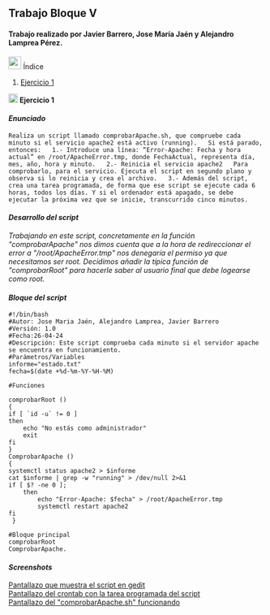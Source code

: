 ## Trabajo Bloque V
#### Trabajo realizado por Javier Barrero, Jose María Jaén y Alejandro Lamprea Pérez.
<img src="https://cdn-icons-png.flaticon.com/512/2037/2037149.png" style="width: 25px; height: 25px;"/> Índice 
1. [Ejercicio 1](ComprobarApache.png)

<img src="https://images.emojiterra.com/google/noto-emoji/unicode-15/color/512px/27a1.png" style="width: 18px; height: 18px;"/>     **Ejercicio 1**
#### *Enunciado*  
`Realiza un script llamado comprobarApache.sh, que compruebe cada minuto si el servicio apache2 está activo (running).  
Si está parado, entonces:  
1.- Introduce una línea: “Error-Apache: Fecha y hora actual” en /root/ApacheError.tmp, donde FechaActual, representa día, mes, año, hora y minuto.  
2.- Reinicia el servicio apache2  
Para comprobarlo, para el servicio. Ejecuta el script en segundo plano y observa si lo reinicia y crea el archivo.  
3.- Además del script, crea una tarea programada, de forma que ese script se ejecute cada 6 horas, todos los días. Y si el ordenador está apagado, se debe ejecutar la próxima vez que se inicie, transcurrido cinco minutos.`  

#### *Desarrollo del script*  
*Trabajando en este script, concretamente en la función "comprobarApache" nos dimos cuenta que a la hora de redireccionar el error a "/root/ApacheError.tmp" nos denegaría el permiso ya que necesitamos ser root. Decidimos añadir la típica función de "comprobarRoot" para hacerle saber al usuario final que debe logearse como root.*

#### *Bloque del script*
```
#!/bin/bash
#Autor: Jose Maria Jaén, Alejandro Lamprea, Javier Barrero
#Versión: 1.0
#Fecha:26-04-24
#Descripción: Este script comprueba cada minuto si el servidor apache se encuentra en funcionamiento.
#Parámetros/Variables
informe="estado.txt"
fecha=$(date +%d-%m-%Y-%H-%M)

#Funciones

comprobarRoot ()
{
if [ `id -u` != 0 ]
then 
	echo "No estás como administrador"
	exit
fi
}
ComprobarApache ()
{
systemctl status apache2 > $informe
cat $informe | grep -w "running" > /dev/null 2>&1
if [ $? -ne 0 ];
	then
	 	echo "Error-Apache: $fecha" > /root/ApacheError.tmp
	 	systemctl restart apache2
fi
 }

#Bloque principal
comprobarRoot
ComprobarApache.
```
#### *Screenshots*
[Pantallazo que muestra el script en gedit](ComprobarApache.png)  
[Pantallazo del crontab con la tarea programada del script](crontab_comprobarApache.png)  
[Pantallazo del "comprobarApache.sh" funcionando](ej1_funcionando.png)  

